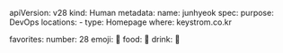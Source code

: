 

apiVersion: v28
kind: Human
metadata:
  name: junhyeok
spec:
  purpose:  DevOps
  locations:
    - 
      type: Homepage
      where: keystrom.co.kr

  favorites:
    number: 28
    emoji: 🤦
    food: 🥩
    drink: 🥃
